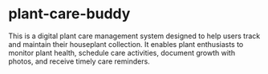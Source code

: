 # plant-care-buddy
This is a digital plant care management system designed to help users track and maintain their houseplant collection. It enables plant enthusiasts to monitor plant health, schedule care activities, document growth with photos, and receive timely care reminders.
